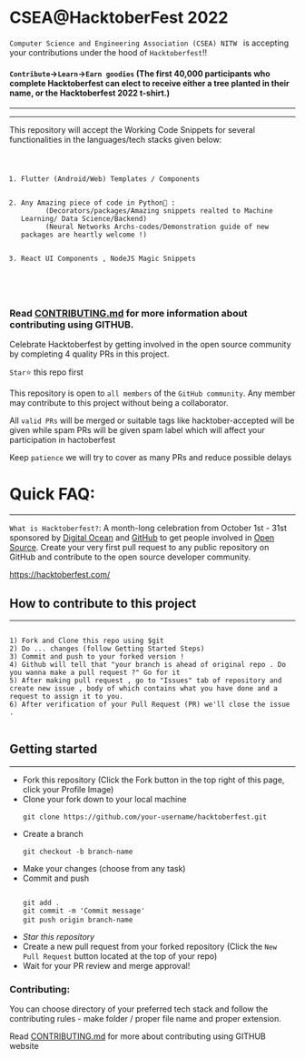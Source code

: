 <h1>CSEA@HacktoberFest 2022</h1>

<p><code>Computer Science and Engineering Association (CSEA) NITW </code> is accepting your contributions under the hood of <code>Hacktoberfest</code>!!</p>

<h4>
  <code>Contribute</code>-><code>Learn</code>-><code>Earn goodies</code> (The first 40,000 participants who complete Hacktoberfest can elect to receive either a tree planted in their name, or the Hacktoberfest 2022 t-shirt.)
</h4>

<hr />
<hr />

<p>This repository will accept the Working Code Snippets for several functionalities in the languages/tech stacks given below: </p>
<pre>
<code>
<ol>
<li>Flutter (Android/Web) Templates / Components</li>

<li>Any Amazing piece of code in Python🐍 : 
      (Decorators/packages/Amazing snippets realted to Machine Learning/ Data Science/Backend)
      (Neural Networks Archs-codes/Demonstration guide of new packages are heartly welcome !)</li>

<li>React UI Components , NodeJS Magic Snippets </li>
</ol>
</code>
</pre>

<h3>
  Read <a href="https://github.com/suffisme/HF22-Events/blob/main/CONTRIBUTING.md">CONTRIBUTING.md</a> for more information about contributing using GITHUB.
</h3>

<p>
 Celebrate Hacktoberfest by getting involved in the open source community by completing 4 quality PRs in this project.

<code>Star</code>⭐ this repo first

This repository is open to <code>all members</code> of the <code>GitHub community</code>. Any member may contribute to this project without being a collaborator.

All <code>valid PRs</code> will be merged or suitable tags like hacktober-accepted will be given while spam PRs will be given spam label which will affect your participation in hactoberfest

Keep <code>patience</code> we will try to cover as many PRs and reduce possible delays

</p>

<h1>Quick FAQ:</h1>

<hr />

<p>
<code>What is Hacktoberfest?</code>: A month-long celebration from October 1st - 31st sponsored by <a href="https://www.digitalocean.com/">Digital Ocean</a> and <a href="https://github.blog/2017-09-27-celebrate-open-source-this-october-with-hacktoberfest/" >GitHub</a> to get people involved in <a href="https://github.com/open-source">Open Source</a>. Create your very first pull request to any public repository on GitHub and contribute to the open source developer community. 

<a href="https://hacktoberfest.com/">https://hacktoberfest.com/</a>
</p>

<h2>How to contribute to this project</h2>
<hr/>
<pre>
<code>
1) Fork and Clone this repo using $git
2) Do ... changes (follow Getting Started Steps)
3) Commit and push to your forked version !
4) Github will tell that "your branch is ahead of original repo . Do you wanna make a pull request ?" Go for it
5) After making pull request , go to "Issues" tab of repository and create new issue , body of which contains what you have done and a request to assign it to you.
6) After verification of your Pull Request (PR) we'll close the issue .
</code>
</pre>

<h2>Getting started</h2>
<hr/>
<ul>
<li>Fork this repository (Click the Fork button in the top right of this page, click your Profile Image)</li>
<li>Clone your fork down to your local machine <br/> <pre><code>git clone https://github.com/your-username/hacktoberfest.git</code> </pre> </li>
<li>Create a branch<br/> <pre><code>git checkout -b branch-name</code> </pre> </li>
<li>Make your changes (choose from any task)</li>
<li>Commit and push<br/> <pre><code>
git add .
git commit -m 'Commit message'
git push origin branch-name</code> </pre> </li>
<li><em>Star this repository</em> </li>
<li>Create a new pull request from your forked repository (Click the <code>New Pull Request</code> button located at the top of your repo)</li>
<li>Wait for your PR review and merge approval!</li>
</ul>

<h3>Contributing:</h3>
<p>
You can choose directory of your preferred tech stack and follow the contributing rules - make folder / proper file name and proper extension.

Read <a href="https://github.com/suffisme/HF22-Events/blob/main/CONTRIBUTING.md">CONTRIBUTING.md</a> for more about contributing using GITHUB website

</p>







